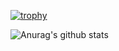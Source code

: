[![trophy](https://github-profile-trophy.vercel.app/?username=iku55)](https://github.com/ryo-ma/github-profile-trophy)

![Anurag's github stats](https://github-readme-stats.vercel.app/api?username=iku55&show_icons=true)

